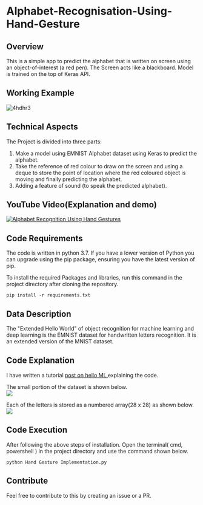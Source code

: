 # Alphabet-Recognisation-Using-Hand-Gesture

## Overview
This is a simple app to predict the alphabet that is written on screen using an object-of-interest (a red pen). The Screen acts like a blackboard. Model is trained on the top of Keras API.

## Working Example
![4hdhr3](https://user-images.githubusercontent.com/58811384/95072324-a39d1880-0728-11eb-9170-33855833d08b.gif)

## Technical Aspects
The Project is divided into three parts:
1. Make a model using EMNIST Alphabet dataset using Keras to predict the alphabet.</br>
2. Take the reference of red colour to draw on the screen and using a deque to store the point of location where the red coloured object is moving and finally predicting the alphabet.
3. Adding a feature of sound (to speak the predicted alphabet). 
  
## YouTube Video(Explanation and demo)
[![Alphabet Recognition Using Hand Gestures](http://img.youtube.com/vi/7YDiblwu_qE/0.jpg)](http://www.youtube.com/watch?v=7YDiblwu_qE "Alphabet Recognition Using Hand Gestures")

## Code Requirements
The code is written in python 3.7. If you have a lower version of Python you can upgrade using the pip package, ensuring you have the latest version of pip.  

To install the required Packages and libraries, run this command in the project directory after cloning the repository.

```
pip install -r requirements.txt
```

## Data Description
The "Extended Hello World" of object recognition for machine learning and deep learning is the EMNIST dataset for handwritten letters recognition. It is an extended version of the MNIST dataset.


## Code Explanation 
I have written a tutorial <a href="https://helloml.org/alphabet-recognition-using-hand-gestures"> post on hello ML </a>explaining the code.


The small portion of the dataset is shown below.  
![](SreenShot/pic1.jpg)

Each of the letters is stored as a numbered array(28 x 28) as shown below.  
![](SreenShot/pic2.JPG)

 ## Code Execution
 After following the above steps of installation. Open the terminal( cmd, powershell ) in the project directory and use the command shown below.
 ```
 python Hand Gesture Implementation.py
 ```
 
 ## Contribute
 Feel free to contribute to this by creating an issue or a PR.
